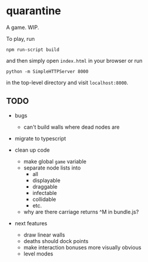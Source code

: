 # quarantine
A game. WIP.

To play, run

	npm run-script build

and then simply open `index.html` in your browser or run 

    python -m SimpleHTTPServer 8000

in the top-level directory and visit `localhost:8000`.

## TODO

* bugs
	* can't build walls where dead nodes are

* migrate to typescript
* clean up code
	* make global `game` variable
	* separate node lists into 
		* all
		* displayable
		* draggable
		* infectable
		* collidable
		* etc.
	* why are there carriage returns ^M in bundle.js?

* next features
	* draw linear walls
	* deaths should dock points
	* make interaction bonuses more visually obvious
	* level modes